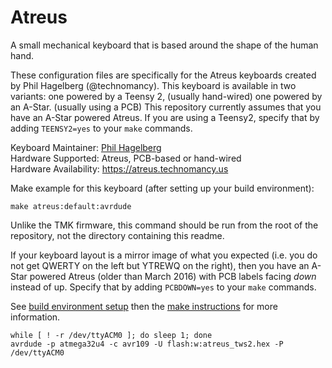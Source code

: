 Atreus
===

A small mechanical keyboard that is based around the shape of the human hand.

These configuration files are specifically for the Atreus keyboards created by Phil Hagelberg (@technomancy). This keyboard is available in two variants: one powered by a Teensy 2, (usually hand-wired) one powered by an A-Star. (usually using a PCB) This repository currently assumes that you have an A-Star powered Atreus. If you are using a Teensy2, specify that by adding `TEENSY2=yes` to your `make` commands.

Keyboard Maintainer: [Phil Hagelberg](https://github.com/technomancy)  
Hardware Supported: Atreus, PCB-based or hand-wired  
Hardware Availability: https://atreus.technomancy.us

Make example for this keyboard (after setting up your build environment):

    make atreus:default:avrdude

Unlike the TMK firmware, this command should be run from the root of
the repository, not the directory containing this readme.

If your keyboard layout is a mirror image of what you expected (i.e. you do not get QWERTY on the left but YTREWQ on the right), then you have an A-Star powered Atreus (older than March 2016) with PCB labels facing *down* instead of up. Specify that by adding `PCBDOWN=yes` to your `make` commands.

See [build environment setup](https://docs.qmk.fm/build_environment_setup.html) then the [make instructions](https://docs.qmk.fm/make_instructions.html) for more information.

```
while [ ! -r /dev/ttyACM0 ]; do sleep 1; done
avrdude -p atmega32u4 -c avr109 -U flash:w:atreus_tws2.hex -P /dev/ttyACM0
```
